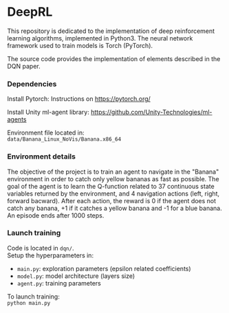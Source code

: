 # DeepRL
This repository is dedicated to the implementation of deep reinforcement learning algorithms, implemented in Python3. The neural network framework used to train models is Torch (PyTorch).

The source code provides the implementation of elements described in the DQN paper. 

### Dependencies
Install Pytorch:
Instructions on https://pytorch.org/

Install Unity ml-agent library:
https://github.com/Unity-Technologies/ml-agents

Environment file located in:  
`data/Banana_Linux_NoVis/Banana.x86_64`


### Environment details
The objective of the project is to train an agent to navigate in the "Banana" environment in order to catch only yellow bananas as fast as possible. The goal of the agent is to learn the Q-function related to 37 continuous state variables returned by the environment, and 4 navigation actions (left, right, forward bacward). After each action, the reward is 0 if the agent does not catch any banana, +1 if it catches a yellow banana and -1 for a blue banana. An episode ends after 1000 steps.

### Launch training
Code is located in `dqn/`.  
Setup the hyperparameters in:
* `main.py`: exploration parameters (epsilon related coefficients)
* `model.py`: model architecture (layers size)
* `agent.py`: training parameters

To launch training:  
`python main.py`
